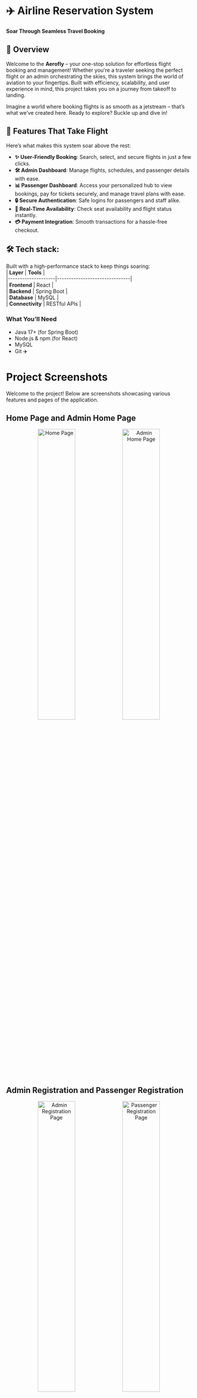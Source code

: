 # ✈️ Airline Reservation System  
**Soar Through Seamless Travel Booking**

## 🌟 Overview  
Welcome to the **Aerofly** – your one-stop solution for effortless flight booking and management! Whether you're a traveler seeking the perfect flight or an admin orchestrating the skies, this system brings the world of aviation to your fingertips. Built with efficiency, scalability, and user experience in mind, this project takes you on a journey from takeoff to landing.

Imagine a world where booking flights is as smooth as a jetstream – that’s what we’ve created here. Ready to explore? Buckle up and dive in!

## 🎯 Features That Take Flight  
Here’s what makes this system soar above the rest:  
- **✨ User-Friendly Booking**: Search, select, and secure flights in just a few clicks.  
- **🛠️ Admin Dashboard**: Manage flights, schedules, and passenger details with ease.
- **📊 Passenger Dashboard**: Access your personalized hub to view bookings, pay for tickets securely, and manage travel plans with ease. 
- **🔒 Secure Authentication**: Safe logins for passengers and staff alike.  
- **📅 Real-Time Availability**: Check seat availability and flight status instantly.  
- **💳 Payment Integration**: Smooth transactions for a hassle-free checkout.  

## 🛠️ Tech stack:
Built with a high-performance stack to keep things soaring:  
| **Layer**          | **Tools**                     |  
|--------------------|-------------------------------|  
| **Frontend**       | React                         |  
| **Backend**        | Spring Boot                   |  
| **Database**       | MySQL                         |  
| **Connectivity**   | RESTful APIs                  |

### What You’ll Need  
- Java 17+ (for Spring Boot)  
- Node.js & npm (for React)  
- MySQL  
- Git  ✈️

# Project Screenshots

Welcome to the project! Below are screenshots showcasing various features and pages of the application.

## Home Page and Admin Home Page
<p align="center">
  <img src="https://raw.githubusercontent.com/hbu2004/output/main/Home%20page.jpg" alt="Home Page" width="45%">
  <img src="https://raw.githubusercontent.com/hbu2004/output/main/Admin%20home%20page.jpg" alt="Admin Home Page" width="45%">
</p>

## Admin Registration and Passenger Registration
<p align="center">
  <img src="https://raw.githubusercontent.com/hbu2004/output/main/Admin%20registeration%20page.jpg" alt="Admin Registration Page" width="45%">
  <img src="https://raw.githubusercontent.com/hbu2004/output/main/Passenger%20registeration%20page.jpg" alt="Passenger Registration Page" width="45%">
</p>

## Login and Booking Pages
<p align="center">
  <img src="https://raw.githubusercontent.com/hbu2004/output/main/Login%20page.jpg" alt="Login Page" width="45%">
  <img src="https://raw.githubusercontent.com/hbu2004/output/main/Booking%20page.jpg" alt="Booking Page" width="45%">
</p>

## Book Ticket and Seats Available
<p align="center">
  <img src="https://raw.githubusercontent.com/hbu2004/output/main/Book%20ticket%20page.jpg" alt="Book Ticket Page" width="45%">
  <img src="https://raw.githubusercontent.com/hbu2004/output/main/Seats%20available.jpg" alt="Seats Available" width="45%">
</p>

## Flight Details and Payment Page
<p align="center">
  <img src="https://raw.githubusercontent.com/hbu2004/output/main/Flight%20details%20page.jpg" alt="Flight Details Page" width="45%">
  <img src="https://raw.githubusercontent.com/hbu2004/output/main/payment%20page.jpg" alt="Payment Page" width="45%">
</p>

## Booking Confirmation and List of Planes
<p align="center">
  <img src="https://raw.githubusercontent.com/hbu2004/output/main/Booked%20page.jpg" alt="Booked Page" width="45%">
  <img src="https://raw.githubusercontent.com/hbu2004/output/main/list%20of%20planes.jpg" alt="List of Planes" width="45%">
</p>

## Plane Image
<p align="center">
  <img src="https://raw.githubusercontent.com/hbu2004/output/main/plane.jpg" alt="Plane Image" width="45%">
</p>


